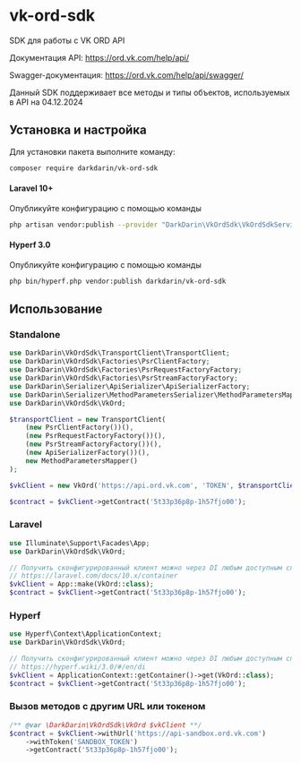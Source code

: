 # vk-ord-sdk
SDK для работы с VK ORD API

Документация API: https://ord.vk.com/help/api/

Swagger-документация: https://ord.vk.com/help/api/swagger/

Данный SDK поддерживает все методы и типы объектов, используемых в API на 04.12.2024

## Установка и настройка

Для установки пакета выполните команду:

```bash
composer require darkdarin/vk-ord-sdk
```

#### Laravel 10+

Опубликуйте конфигурацию с помощью команды
```bash
php artisan vendor:publish --provider "DarkDarin\VkOrdSdk\VkOrdSdkServiceProvider"
```

#### Hyperf 3.0

Опубликуйте конфигурацию с помощью команды
```bash
php bin/hyperf.php vendor:publish darkdarin/vk-ord-sdk
```

## Использование
### Standalone

```php
use DarkDarin\VkOrdSdk\TransportClient\TransportClient;
use DarkDarin\VkOrdSdk\Factories\PsrClientFactory;
use DarkDarin\VkOrdSdk\Factories\PsrRequestFactoryFactory;
use DarkDarin\VkOrdSdk\Factories\PsrStreamFactoryFactory;
use DarkDarin\Serializer\ApiSerializer\ApiSerializerFactory;
use DarkDarin\Serializer\MethodParametersSerializer\MethodParametersMapper;
use DarkDarin\VkOrdSdk\VkOrd;

$transportClient = new TransportClient(
    (new PsrClientFactory())(),
    (new PsrRequestFactoryFactory())(),
    (new PsrStreamFactoryFactory())(),
    (new ApiSerializerFactory())(),
    new MethodParametersMapper()
);

$vkClient = new VkOrd('https://api.ord.vk.com', 'TOKEN', $transportClient);

$contract = $vkClient->getContract('5t33p36p8p-1h57fjo00');
```

### Laravel

```php
use Illuminate\Support\Facades\App;
use DarkDarin\VkOrdSdk\VkOrd;

// Получить сконфигурированный клиент можно через DI любым доступным способом
// https://laravel.com/docs/10.x/container
$vkClient = App::make(VkOrd::class);
$contract = $vkClient->getContract('5t33p36p8p-1h57fjo00');
```

### Hyperf

```php
use Hyperf\Context\ApplicationContext;
use DarkDarin\VkOrdSdk\VkOrd;

// Получить сконфигурированный клиент можно через DI любым доступным способом
// https://hyperf.wiki/3.0/#/en/di
$vkClient = ApplicationContext::getContainer()->get(VkOrd::class);
$contract = $vkClient->getContract('5t33p36p8p-1h57fjo00');
```


### Вызов методов с другим URL или токеном
```php
/** @var \DarkDarin\VkOrdSdk\VkOrd $vkClient **/
$contract = $vkClient->withUrl('https://api-sandbox.ord.vk.com')
    ->withToken('SANDBOX_TOKEN')
    ->getContract('5t33p36p8p-1h57fjo00');
```

